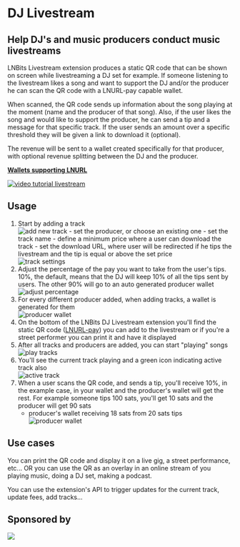 # DJ Livestream

## Help DJ's and music producers conduct music livestreams

LNBits Livestream extension produces a static QR code that can be shown on screen while livestreaming a DJ set for example. If someone listening to the livestream likes a song and want to support the DJ and/or the producer he can scan the QR code with a LNURL-pay capable wallet.

When scanned, the QR code sends up information about the song playing at the moment (name and the producer of that song). Also, if the user likes the song and would like to support the producer, he can send a tip and a message for that specific track. If the user sends an amount over a specific threshold they will be given a link to download it (optional).

The revenue will be sent to a wallet created specifically for that producer, with optional revenue splitting between the DJ and the producer.

[**Wallets supporting LNURL**](https://github.com/fiatjaf/awesome-lnurl#wallets)

[![video tutorial livestream](http://img.youtube.com/vi/zDrSWShKz7k/0.jpg)](https://youtu.be/zDrSWShKz7k 'video tutorial offline shop')

## Usage

1. Start by adding a track\
   ![add new track](https://i.imgur.com/Cu0eGrW.jpg) - set the producer, or choose an existing one - set the track name - define a minimum price where a user can download the track - set the download URL, where user will be redirected if he tips the livestream and the tip is equal or above the set price\
   ![track settings](https://i.imgur.com/HTJYwcW.jpg)
2. Adjust the percentage of the pay you want to take from the user's tips. 10%, the default, means that the DJ will keep 10% of all the tips sent by users. The other 90% will go to an auto generated producer wallet\
   ![adjust percentage](https://i.imgur.com/9weHKAB.jpg)
3. For every different producer added, when adding tracks, a wallet is generated for them\
   ![producer wallet](https://i.imgur.com/YFIZ7Tm.jpg)
4. On the bottom of the LNBits DJ Livestream extension you'll find the static QR code ([LNURL-pay](https://github.com/lnbits/lnbits/blob/master/lnbits/extensions/lnurlp/README.md)) you can add to the livestream or if you're a street performer you can print it and have it displayed
5. After all tracks and producers are added, you can start "playing" songs\
   ![play tracks](https://i.imgur.com/7ytiBkq.jpg)
6. You'll see the current track playing and a green icon indicating active track also\
   ![active track](https://i.imgur.com/W1vBz54.jpg)
7. When a user scans the QR code, and sends a tip, you'll receive 10%, in the example case, in your wallet and the producer's wallet will get the rest. For example someone tips 100 sats, you'll get 10 sats and the producer will get 90 sats
   - producer's wallet receiving 18 sats from 20 sats tips\
     ![producer wallet](https://i.imgur.com/OM9LawA.jpg)

## Use cases

You can print the QR code and display it on a live gig, a street performance, etc... OR you can use the QR as an overlay in an online stream of you playing music, doing a DJ set, making a podcast.

You can use the extension's API to trigger updates for the current track, update fees, add tracks...

## Sponsored by

[![](https://cdn.shopify.com/s/files/1/0826/9235/files/cryptograffiti_logo_clear_background.png?v=1504730421)](https://cryptograffiti.com/)

